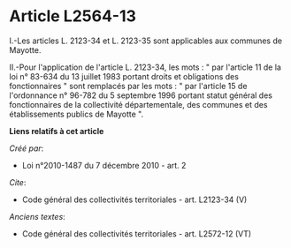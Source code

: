 # Article L2564-13

I.-Les articles L. 2123-34 et L. 2123-35 sont applicables aux communes de Mayotte. 

II.-Pour l'application de l'article L. 2123-34, les mots : " par l'article 11 de la loi n° 83-634 du 13 juillet 1983 portant
droits et obligations des fonctionnaires " sont remplacés par les mots : " par l'article 15 de l'ordonnance n° 96-782 du 5
septembre 1996 portant statut général des fonctionnaires de la collectivité départementale, des communes et des
établissements publics de Mayotte ".

**Liens relatifs à cet article**

_Créé par_:

  - Loi n°2010-1487 du 7 décembre 2010 - art. 2

_Cite_:

  - Code général des collectivités territoriales - art. L2123-34 (V)

_Anciens textes_:

  - Code général des collectivités territoriales - art. L2572-12 (VT)
